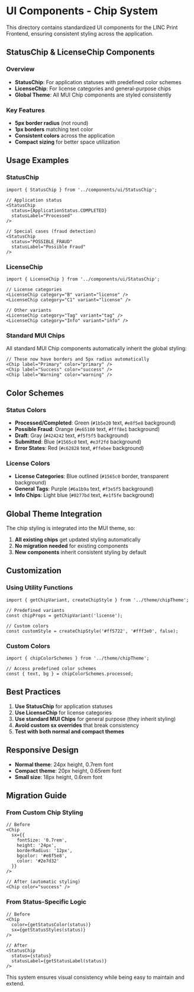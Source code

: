 # UI Components - Chip System

This directory contains standardized UI components for the LINC Print Frontend, ensuring consistent styling across the application.

## StatusChip & LicenseChip Components

### Overview
- **StatusChip**: For application statuses with predefined color schemes
- **LicenseChip**: For license categories and general-purpose chips
- **Global Theme**: All MUI Chip components are styled consistently

### Key Features
- **5px border radius** (not round)
- **1px borders** matching text color
- **Consistent colors** across the application
- **Compact sizing** for better space utilization

## Usage Examples

### StatusChip
```tsx
import { StatusChip } from '../components/ui/StatusChip';

// Application status
<StatusChip 
  status={ApplicationStatus.COMPLETED}
  statusLabel="Processed"
/>

// Special cases (fraud detection)
<StatusChip 
  status="POSSIBLE_FRAUD"
  statusLabel="Possible Fraud"
/>
```

### LicenseChip
```tsx
import { LicenseChip } from '../components/ui/StatusChip';

// License categories
<LicenseChip category="B" variant="license" />
<LicenseChip category="C1" variant="license" />

// Other variants
<LicenseChip category="Tag" variant="tag" />
<LicenseChip category="Info" variant="info" />
```

### Standard MUI Chips
All standard MUI Chip components automatically inherit the global styling:

```tsx
// These now have borders and 5px radius automatically
<Chip label="Primary" color="primary" />
<Chip label="Success" color="success" />
<Chip label="Warning" color="warning" />
```

## Color Schemes

### Status Colors
- **Processed/Completed**: Green (`#1b5e20` text, `#e8f5e8` background)
- **Possible Fraud**: Orange (`#e65100` text, `#fff8e1` background)
- **Draft**: Gray (`#424242` text, `#f5f5f5` background)
- **Submitted**: Blue (`#1565c0` text, `#e3f2fd` background)
- **Error States**: Red (`#c62828` text, `#ffebee` background)

### License Colors
- **License Categories**: Blue outlined (`#1565c0` border, transparent background)
- **General Tags**: Purple (`#6a1b9a` text, `#f3e5f5` background)
- **Info Chips**: Light blue (`#0277bd` text, `#e1f5fe` background)

## Global Theme Integration

The chip styling is integrated into the MUI theme, so:

1. **All existing chips** get updated styling automatically
2. **No migration needed** for existing components
3. **New components** inherit consistent styling by default

## Customization

### Using Utility Functions
```tsx
import { getChipVariant, createChipStyle } from '../theme/chipTheme';

// Predefined variants
const chipProps = getChipVariant('license');

// Custom colors
const customStyle = createChipStyle('#ff5722', '#fff3e0', false);
```

### Custom Colors
```tsx
import { chipColorSchemes } from '../theme/chipTheme';

// Access predefined color schemes
const { text, bg } = chipColorSchemes.processed;
```

## Best Practices

1. **Use StatusChip** for application statuses
2. **Use LicenseChip** for license categories
3. **Use standard MUI Chips** for general purpose (they inherit styling)
4. **Avoid custom sx overrides** that break consistency
5. **Test with both normal and compact themes**

## Responsive Design

- **Normal theme**: 24px height, 0.7rem font
- **Compact theme**: 20px height, 0.65rem font
- **Small size**: 18px height, 0.6rem font

## Migration Guide

### From Custom Chip Styling
```tsx
// Before
<Chip 
  sx={{ 
    fontSize: '0.7rem', 
    height: '24px',
    borderRadius: '12px',
    bgcolor: '#e8f5e8',
    color: '#2e7d32'
  }}
/>

// After (automatic styling)
<Chip color="success" />
```

### From Status-Specific Logic
```tsx
// Before
<Chip 
  color={getStatusColor(status)}
  sx={getStatusStyles(status)}
/>

// After
<StatusChip 
  status={status}
  statusLabel={getStatusLabel(status)}
/>
```

This system ensures visual consistency while being easy to maintain and extend.
